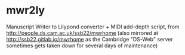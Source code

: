 # mwr2ly
Manuscript Writer to Lilypond converter + MIDI add-depth script, from http://people.ds.cam.ac.uk/ssb22/mwrhome
(also mirrored at http://ssb22.gitlab.io/mwrhome as the Cambridge "DS-Web" server sometimes gets taken down for several days of maintenance)
